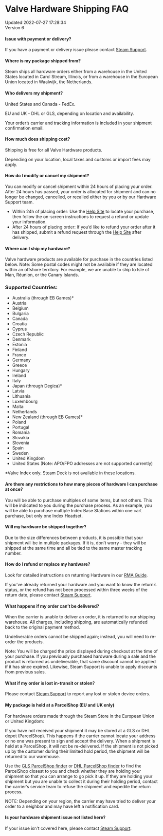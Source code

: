 # Valve Hardware Shipping FAQ
Updated 2022-07-27 17:28:34  
Version 6  

#### Issue with payment or delivery?
If you have a payment or delivery issue please contact [Steam Support](https://help.steampowered.com/en/wizard/HelpWithSteamHardware).  
  
#### Where is my package shipped from?
Steam ships all hardware orders either from a warehouse in the United States located in Carol Stream, Illinois, or from a warehouse in the European Union located in Waalwijk, the Netherlands.  
  
#### Who delivers my shipment?
  
United States and Canada - FedEx.  
  
EU and UK - DHL or GLS, depending on location and availability.  
  
Your order’s carrier and tracking information is included in your shipment confirmation email.  
  
#### How much does shipping cost?
Shipping is free for all Valve Hardware products.  
  
Depending on your location, local taxes and customs or import fees may apply.  
  
#### How do I modify or cancel my shipment?
You can modify or cancel shipment within 24 hours of placing your order. After 24 hours has passed, your order is allocated for shipment and can no longer be changed, cancelled, or recalled either by you or by our Hardware Support team.  
  

* Within 24h of placing order: Use the [Help Site](https://help.steampowered.com/en/wizard/HelpWithSteamHardware) to locate your purchase, then follow the on-screen instructions to request a refund or update your information.
* After 24 hours of placing order: If you’d like to refund your order after it has shipped, submit a refund request through the [Help Site](https://help.steampowered.com/en/wizard/HelpWithSteamHardware) after delivery.

    
#### Where can I ship my hardware?
Valve hardware products are available for purchase in the countries listed below. Note: Some postal codes might not be available if they are located within an offshore territory. For example, we are unable to ship to Isle of Man, Réunion, or the Canary Islands.  
  
### Supported Countries:
  

* Australia (through EB Games)*
* Austria
* Belgium
* Bulgaria
* Canada
* Croatia
* Cyprus
* Czech Republic
* Denmark
* Estonia
* Finland
* France
* Germany
* Greece
* Hungary
* Ireland
* Italy
* Japan (through Degica)*
* Latvia
* Lithuania
* Luxembourg
* Malta
* Netherlands
* New Zealand (through EB Games)*
* Poland
* Portugal
* Romania
* Slovakia
* Slovenia
* Spain
* Sweden
* United Kingdom
* United States (Note: APO/FPO addresses are not supported currently)

  
*Valve Index only. Steam Deck is not available in these locations.  
  
#### Are there any restrictions to how many pieces of hardware I can purchase at once?
You will be able to purchase multiples of some items, but not others. This will be indicated to you during the purchase process. As an example, you will be able to purchase multiple Index Base Stations within one cart purchase, but only one Index Headset.  
  
#### Will my hardware be shipped together?
Due to the size differences between products, it is possible that your shipment will be in multiple packages. If it is, don’t worry - they will be shipped at the same time and all be tied to the same master tracking number.  
  
#### How do I refund or replace my hardware?
Look for detailed instructions on returning Hardware in our [RMA Guide](https://help.steampowered.com/en/faqs/view/04AE-8A9A-F64E-D165).  
  
If you’ve already returned your hardware and you want to know the return’s status, or the refund has not been processed within three weeks of the return date, please contact [Steam Support](https://help.steampowered.com/en/wizard/HelpWithSteamHardware).  
  
#### What happens if my order can’t be delivered?
When the carrier is unable to deliver an order, it is returned to our shipping warehouse. All charges, including shipping, are automatically refunded back to the original payment method.  
  
Undeliverable orders cannot be shipped again; instead, you will need to re-order the products.  
  
Note: You will be charged the price displayed during checkout at the time of your purchase. If you previously purchased hardware during a sale and the product is returned as undeliverable, that same discount cannot be applied if it has since expired. Likewise, Steam Support is unable to apply discounts from previous sales.  
  
#### What if my order is lost in-transit or stolen?
Please contact [Steam Support](https://help.steampowered.com/en/wizard/HelpWithSteamHardware) to report any lost or stolen device orders.  
  
#### My package is held at a ParcelShop (EU and UK only)
For hardware orders made through the Steam Store in the European Union or United Kingdom:  
  
If you have not received your shipment it may be stored at a GLS or DHL depot (ParcelShop). This happens if the carrier cannot locate your address or no one was present to sign and accept the delivery. When a shipment is held at a ParcelShop, it will not be re-delivered. If the shipment is not picked up by the customer during their limited hold period, the shipment will be returned to our warehouse.  
  
Use the [GLS ParcelShop finder](https://gls-group.eu/EU/en/depot-parcelshop-search) or [DHL ParcelShop finder](https://parcelshopfinder.dhlparcel.com/) to find the ParcelShop closest to you and check whether they are holding your shipment so that you can arrange to go pick it up. If they are holding your shipment but you are unable to collect it during their holding period, contact the carrier’s service team to refuse the shipment and expedite the return process.  
  
NOTE: Depending on your region, the carrier may have tried to deliver your order to a neighbor and may have left a notification card.  
  
#### Is your hardware shipment issue not listed here?
If your issue isn't covered here, please contact [Steam Support](https://help.steampowered.com/en/wizard/HelpWithSteamHardware).